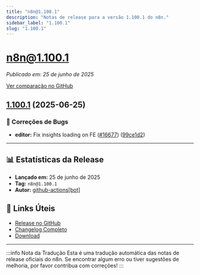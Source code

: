 ```yaml
---
title: "n8n@1.100.1"
description: "Notas de release para a versão 1.100.1 do n8n."
sidebar_label: "1.100.1"
slug: "1.100.1"
---
```


# n8n@1.100.1

*Publicado em: 25 de junho de 2025*

[Ver comparação no GitHub](https://github.com/n8n-io/n8n/compare/release/1.100.1...n8n@1.100.1)


## [1.100.1](https://github.com/n8n-io/n8n/compare/n8n@1.100.0...n8n@1.100.1) (2025-06-25)


### 🐛 Correções de Bugs

* **editor:** Fix insights loading on FE ([#16677](https://github.com/n8n-io/n8n/issues/16677)) ([99ce1d2](https://github.com/n8n-io/n8n/commit/99ce1d2f133e3ad1fa481405b8f06e1f84eba10a))

---

## 📊 Estatísticas da Release

- **Lançado em:** 25 de junho de 2025
- **Tag:** `n8n@1.100.1`
- **Autor:** [github-actions[bot]](https://github.com/apps/github-actions)

## 🔗 Links Úteis

- [Release no GitHub](https://github.com/n8n-io/n8n/releases/tag/n8n%401.100.1)
- [Changelog Completo](https://github.com/n8n-io/n8n/compare/release/1.100.1...n8n@1.100.1)
- [Download](https://api.github.com/repos/n8n-io/n8n/tarball/n8n@1.100.1)

---

:::info Nota da Tradução
Esta é uma tradução automática das notas de release oficiais do n8n. Se encontrar algum erro ou tiver sugestões de melhoria, por favor contribua com correções!
:::